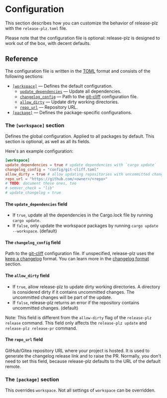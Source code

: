 # Configuration

This section describes how you can customize the behavior of release-plz
with the `release-plz.toml` file.

Please note that the configuration file is optional: release-plz is designed to work out of the box,
with decent defaults.

## Reference

The configuration file is written in the [TOML](https://toml.io/) format and consists of the following sections:

- [`[workspace]`](#the-workspace-section) — Defines the default configuration.
  - [`update_dependencies`](#the-update_dependencies-field) — Update all dependencies.
  - [`changelog_config`](#the-changelog_config-field) — Path to the [git-cliff](https://github.com/orhun/git-cliff) configuration file.
  - [`allow_dirty`](#the-allow_dirty-field) — Update dirty working directories.
  - [`repo_url`](#the-repo_url-field) — Repository URL.
- [`[package]`](#the-package-section) — Defines the package-specific configurations.

### The `[workspace]` section

Defines the global configuration. Applied to all packages by default.
This section is optional, as well as all its fields.

Here's an example configuration:

```toml
[workspace]
update_dependencies = true # update dependencies with `cargo update`
changelog_config = "config/git-cliff.toml"
allow_dirty = true # allow updating repositories with uncommitted changes
repo_url = "https://github.com/<owner>/<repo>"
# TODO: document these ones, too
# semver_check = "lib"
# update_changelog = true
```

#### The `update_dependencies` field

- If `true`, update all the dependencies in the Cargo.lock file by running `cargo update`.
- If `false`, only update the workspace packages by running `cargo update --workspace`. (default)

#### The `changelog_config` field

Path to the [git-cliff](https://github.com/orhun/git-cliff) configuration file.
If unspecified, release-plz uses the [keep a changelog](https://keepachangelog.com/en/1.1.0/) format.
You can learn more in the [changelog format](changelog-format.md) section.

#### The `allow_dirty` field

- If `true`, allow release-plz to update dirty working directories.
  A directory is considered dirty if it contains uncommitted changes.
  The uncommitted changes will be part of the update.
- If `false`, release-plz returns an error if the repository contains uncommitted changes. (default)

Note: This field is different from the `allow-dirty` flag of the `release-plz release` command.
This field only affects the `release-plz update` and `release-plz release-pr` command.

#### The `repo_url` field

GitHub/Gitea repository URL where your project is hosted.
It is used to generate the changelog release link and to raise the PR.
Normally, you don't need to set this field, because release-plz defaults to the URL of the default remote.

### The `[package]` section

This overrides `workspace`.
Not all settings of `workspace` can be overridden.
